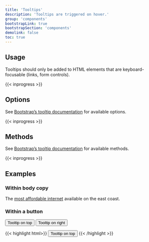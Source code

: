 ```yaml
---
title: 'Tooltips'
description: 'Tooltips are triggered on hover.'
group: 'components'
bootstrapLink: true
bootstrapSection: 'components'
demolink: false
toc: true
---
```


## Usage

Tooltips should only be added to HTML elements that are keyboard-focusable (links, form controls).

{{< inprogress >}}

## Options

See [Bootstrap’s tooltip documentation](https://v5.getbootstrap.com/docs/5.0/components/tooltips/#options) for available options.

{{< inprogress >}}

## Methods

See [Bootstrap’s tooltip documentation](https://v5.getbootstrap.com/docs/5.0/components/tooltips/#methods) for available methods.

{{< inprogress >}}

## Examples

### Within body copy

The <a href="#" data-toggle="tooltip" title="" data-original-title="Terms apply.">most affordable internet</a> available on the east coast.

### Within a button

<button type="button" class="btn btn-primary" data-toggle="tooltip" data-placement="top" title="Tooltip on top">
    Tooltip on top
</button>
<button type="button" class="btn btn-primary" data-toggle="tooltip" data-placement="right" title="Tooltip on right">
    Tooltip on right
</button>

{{< highlight html>}}
<button type="button" class="btn btn-primary" data-toggle="tooltip" data-placement="top" title="Tooltip on top">
    Tooltip on top
</button>
{{< /highlight >}}

